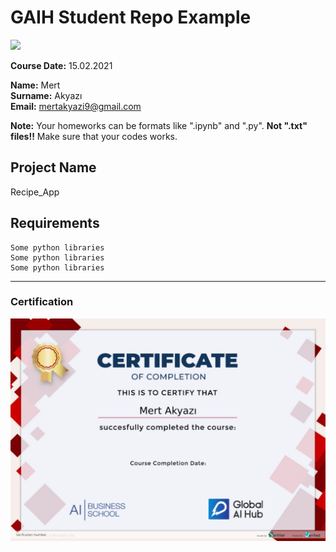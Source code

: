 # GAIH Student Repo Example
![](img/logo.png)

**Course Date:** 15.02.2021

**Name:** Mert  
**Surname:** Akyazı  
**Email:** mertakyazi9@gmail.com  

**Note:** Your homeworks can be formats like ".ipynb" and ".py". **Not ".txt" files!!** Make sure that your codes works.  

## Project Name
Recipe_App

## Requirements
```
Some python libraries
Some python libraries
Some python libraries
```
---

### Certification
![](img/certificate.png)

